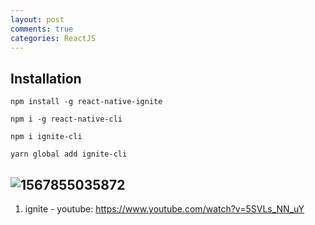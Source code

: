 ```yaml
---
layout: post
comments: true
categories: ReactJS
---
```


## **Installation**

```
npm install -g react-native-ignite
```

```
npm i -g react-native-cli
```





```
npm i ignite-cli
```

```
yarn global add ignite-cli
```



## ![1567855035872](C:\Users\jklh0\AppData\Roaming\Typora\typora-user-images\1567855035872.png)

1. ignite - youtube: https://www.youtube.com/watch?v=5SVLs_NN_uY
